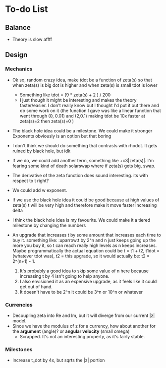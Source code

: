 # To-do List

## Balance

- Theory is slow affff

## Design

### Mechanics

- Ok so, random crazy idea, make tdot be a function of zeta(s) so that when zeta(s) is big dot is higher and when zeta(s) is small tdot is lower 
  - Something like tdot = (9 * zeta(s) + 2 ) / 200
  - I just though it might be interesting and makes the theory faster/easier. I don't really know but I thought I'd put it out there and do some work on it (the function I gave was like a linear function that went through (0, 0.01) and (2,0.1) making tdot be 10x faster at zeta(s)=2 then zeta(s)=0 )
- The black hole idea could be a milestone. We could make it stronger
Exponents obviously is an option but that boring

- I don't think we should do something that contrasts with rhodot. It gets ruined by black hole, but idk
- If we do, we could add another term, something like +c3|zeta(s)|. I'm fearing some kind of death solarswap where if zeta(s) gets big, swap.

- The derivative of the zeta function does sound interesting. its with respect to t right?
- We could add w exponent.
- If we use the black hole idea it could be good because at high values of zeta(s) t will be very high and therefore make it move faster increasing delta
- I think the black hole idea is my favourite. We could make it a tiered milestone by changing the numbers

- An upgrade that increases t by some amount that increases each time to buy it. something like: :uparrow:t by 2^n and n just keeps going up the more you buy it, so t can reach really high levels as n keeps increases. Maybe programmatically the actual equation could be t = t1 + t2, t1dot = (whatever tdot was), t2 = this upgrade, so it would actually be: t2 = 2^(n+1) - 1.
  1. It's probably a good idea to skip some value of n here because increasing t by 4 isn't going to help anyone.
  2. I also envisioned it as an expensive upgrade, as it feels like it could get out of hand.
  3. It doesn't have to be 2^n it could be 3^n or 10^n or whatever

### Currencies

- Decoupling zeta into Re and Im, but it will diverge from our current |z| model.
- Since we have the modulus of z for a currency, how about another for the **argument** (angle)? or **angular velocity** (small omega)
  - Scrapped. It's not an interesting property, as it's fairly stable.

### Milestones

- Increase t_dot by 4x, but sqrts the |z| portion
